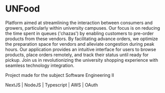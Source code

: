 # UNFood
Platform aimed at streamlining the interaction between consumers and growers, particularly within university campuses. Our focus is on reducing the time spent in queues ('chazas') by enabling customers to pre-order products from these vendors. By facilitating advance orders, we optimize the preparation space for vendors and alleviate congestion during peak hours. Our application provides an intuitive interface for users to browse products, place orders remotely, and track their status until ready for pickup. Join us in revolutionizing the university shopping experience with seamless technology integration.

Project made for the subject Software Engineering II

NextJS | NodeJS | Typescript | AWS | OAuth
